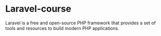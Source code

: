 # Laravel-course
 Laravel is a free and open-source PHP framework that provides a set of tools and resources to build modern PHP applications.
